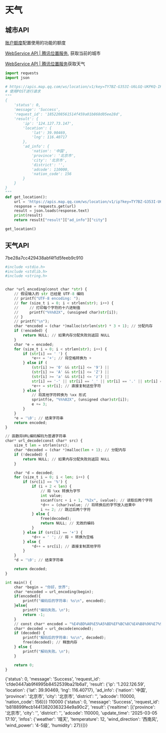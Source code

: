 # 天气

## 城市API

[账户额度](https://lbs.qq.com/dev/console/quota/account)配置使用的功能的额度

[WebService API | 腾讯位置服务](https://lbs.qq.com/service/webService/webServiceGuide/position/webServiceIp), 获取当前的城市

[WebService API | 腾讯位置服务](https://lbs.qq.com/service/webService/webServiceGuide/weatherinfo)获取天气

```python
import requests
import json

# https://apis.map.qq.com/ws/location/v1/key=TY7BZ-G353I-U6LGQ-UKPKQ-IKFHF-L5BFC
# 使用POST进行请求
"""
{
    'status': 0, 
    'message': 'Success', 
    'request_id': '1852208561514f459a01b868d05ee28d', 
    'result': {
        'ip': '124.127.73.147', 
        'location': {
            'lat': 39.90469, 
            'lng': 116.40717
        }, 
        'ad_info': {
            'nation': '中国', 
            'province': '北京市', 
            'city': '北京市', 
            'district': '', 
            'adcode': 110000, 
            'nation_code': 156
        }
    }
}
"""
def get_location():
    url = 'https://apis.map.qq.com/ws/location/v1/ip?key=TY7BZ-G353I-U6LGQ-UKPKQ-IKFHF-L5BFC'
    response = requests.get(url)
    result = json.loads(response.text)
    print(result)
    return result["result"]["ad_info"]["city"]

get_location()

```

## 天气API

7be28a7cc429438abf4f1d5feeb9c910

```python
#include <stdio.h>  
#include <stdlib.h>  
#include <string.h>  


char *url_encoding(const char *str) {  
    // 假设输入的 str 已经是 UTF-8 编码  
    // printf("UTF-8 encoding: ");  
    // for (size_t i = 0; i < strlen(str); i++) {  
    //     // 打印每个字符的十六进制值  
    //     printf("%%%02X", (unsigned char)str[i]);  
    // }  
    // printf("\n");  
    char *encoded = (char *)malloc(strlen(str) * 3 + 1); // 分配内存
    if (!encoded) {  
        return NULL; // 如果内存分配失败则返回 NULL  
    }
    char *e = encoded;
    for (size_t i = 0; i < strlen(str); i++) {  
        if (str[i] == ' ') {  
            *e++ = '+'; // 将空格转换为 +  
        } else if (  
            (str[i] >= '0' && str[i] <= '9') ||  
            (str[i] >= 'A' && str[i] <= 'Z') ||  
            (str[i] >= 'a' && str[i] <= 'z') ||  
            str[i] == '-' || str[i] == '_' || str[i] == '.' || str[i] == '~') {  
            *e++ = str[i]; // 直接复制这些字符  
        } else {  
            // 将其他字符转换为 %xx 形式  
            sprintf(e, "%%%02X", (unsigned char)str[i]);  
            e += 3;  
        }  
    }
    *e = '\0'; // 结束字符串
    return encoded;
}  

// 函数将URL编码解码为普通字符串  
char* url_decode(const char* src) {  
    size_t len = strlen(src);  
    char *decoded = (char *)malloc(len + 1); // 分配内存  
    if (!decoded) {  
        return NULL; // 如果内存分配失败则返回 NULL  
    }  

    char *d = decoded;  
    for (size_t i = 0; i < len; i++) {  
        if (src[i] == '%') {  
            if (i + 2 < len) {  
                // 将 %xx 转换为字节  
                int value;  
                sscanf(src + i + 1, "%2x", &value); // 读取后两个字符  
                *d++ = (char)value; // 将转换后的字节放入结果中  
                i += 2; // 跳过后两个字符  
            } else {  
                free(decoded);  
                return NULL; // 无效的编码  
            }  
        } else if (src[i] == '+') {  
            *d++ = ' '; // 将 + 转换为空格  
        } else {  
            *d++ = src[i]; // 直接复制其他字符  
        }  
    }  
    *d = '\0'; // 结束字符串  

    return decoded;  
}  

int main() {  
    char *begin = "你好，世界";
    char *encoded = url_encoding(begin);
    if(encoded){
        printf("编码后的字符串: %s\n", encoded);
    }else{
        printf("编码失败。\n");
        return -1;
    }
    // const char* encoded = "%E4%BD%A0%E5%A5%BD%EF%BC%8C%E4%B8%96%E7%95%8C";  
    char* decoded = url_decode(encoded);  
    if (decoded) {  
        printf("解码后的字符串: %s\n", decoded);  
        free(decoded); // 释放内存  
    } else {  
        printf("解码失败。\n");  
    }  

    return 0;  
} 
```



{'status': 0, 'message': 'Success', 'request_id': 'cfde0447ab9f4995b8452539ba21b6a1', 'result': {'ip': '1.202.126.59', 'location': {'lat': 39.90469, 'lng': 116.40717}, 'ad_info': {'nation': '中国', 'province': '北京市', 'city': '北京市', 'district': '', 'adcode': 110000, 'nation_code': 156}}}
110000
{'status': 0, 'message': 'Success', 'request_id': 'b818899fecb14413820363234e9a90c2', 'result': {'realtime': [{'province': '北京市', 'city': '', 'district': '', 'adcode': 110000, 'update_time': '2025-03-05 17:10', 'infos': {'weather': '晴天', 'temperature': 12, 'wind_direction': '西南风', 'wind_power': '4-5级', 'humidity': 27}}]}}
